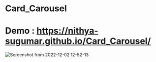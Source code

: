 # Card_Carousel

# Demo : https://nithya-sugumar.github.io/Card_Carousel/


![Screenshot from 2022-12-02 12-52-13](https://user-images.githubusercontent.com/103504901/205238121-e29a745a-b27d-4e66-a30e-df43c3221478.png)
